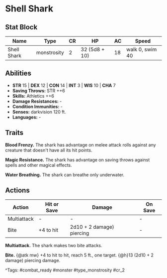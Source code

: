 # Shell Shark

## Stat Block

| Name | Type | CR | HP | AC | Speed |
|------|------|----|----|----|-------|
| Shell Shark | monstrosity | 2 | 32 (5d8 + 10) | 18 | walk 0, swim 40 |

## Abilities

- **STR** 15 | **DEX** 12 | **CON** 14 | **INT** 3 | **WIS** 10 | **CHA** 7
- **Saving Throws:** STR ++6  
- **Skills:** Athletics ++6  
- **Damage Resistances:** -  
- **Condition Immunities:** -  
- **Senses:** darkvision 120 ft.  
- **Languages:** -

## Traits

**Blood Frenzy.** The shark has advantage on melee attack rolls against any creature that doesn't have all its hit points.

**Magic Resistance.** The shark has advantage on saving throws against spells and other magical effects.

**Water Breathing.** The shark can breathe only underwater.


## Actions

| Action | Hit or Save | Damage | On Save |
|--------|--------------|--------|----------|
| Multiattack | - | - | - |
| Bite | +4 to hit | 2d10 + 2 damage) piercing | - |

**Multiattack.** The shark makes two bite attacks.

**Bite.** {@atk mw} +4 to hit to hit, reach 5 ft., one target. {@h}13 (2d10 + 2 damage) piercing damage.


^Tags: #combat_ready #monster #type_monstrosity #cr_2